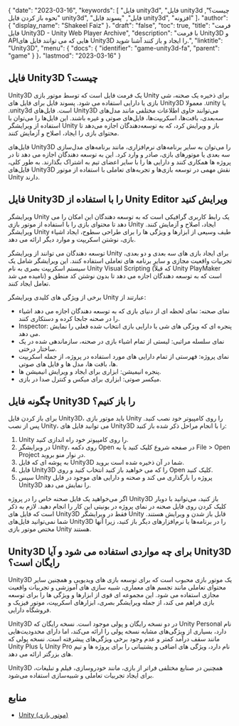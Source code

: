 {
  "date": "2023-03-16",
  "keywords": [
"فایل unity3d",
"فایل unity3d چیست؟",
"نحوه باز کردن فایل unity3d",
"فایل",
"پسوند فایل unity3d",
"افزونه"
]،
  "author": {
    "display_name": "Shakeel Faiz"
}،
  "draft": "false",
  "toc": true,
  "title": "فرمت فایل Unity3D - Unity Web Player Archive",
  "description": "با فرمت Unity3D و APIهایی که می توانند فایل های Unity3D را ایجاد و باز کنند آشنا شوید.",
  "linktitle": "Unity3D",
  "menu": {
    "docs": {
      "identifier": "game-unity3d-fa",
      "parent": "game"
}
}،
  "lastmod": "2023-03-16"
}

## فایل Unity3D چیست؟

Unity3D یک فرمت فایل است که توسط موتور بازی Unity برای ذخیره یک صحنه، شی بازی یا دارایی استفاده می شود. پسوند فایل برای فایل های Unity3D معمولا .unity یا .unity3d است. فایل‌های Unity3D می‌توانند حاوی اطلاعات مختلفی مانند مدل‌های سه‌بعدی، بافت‌ها، اسکریپت‌ها، فایل‌های صوتی و غیره باشند. این فایل‌ها را می‌توان با استفاده از ویرایشگر Unity باز و ویرایش کرد، که به توسعه‌دهندگان اجازه می‌دهد تا محتوای بازی را ایجاد، اصلاح و آزمایش کنند.

فایل‌های Unity3D را می‌توان به سایر برنامه‌های نرم‌افزاری، مانند برنامه‌های مدل‌سازی سه بعدی یا موتورهای بازی، صادر و وارد کرد. این به توسعه دهندگان اجازه می دهد تا در پروژه ها همکاری کنند و دارایی ها را با سایر اعضای تیم به اشتراک بگذارند. به طور کلی، فایل‌های Unity3D نقش مهمی در توسعه بازی‌ها و تجربه‌های تعاملی با استفاده از موتور Unity دارند.

## فایل Unity3D را با استفاده از Unity Editor ویرایش کنید

ویرایشگر Unity یک رابط کاربری گرافیکی است که به توسعه دهندگان این امکان را می دهد تا محتوای بازی را با استفاده از موتور بازی Unity ایجاد، اصلاح و آزمایش کنند. ویرایشگر Unity طیف وسیعی از ابزارها و ویژگی ها را برای طراحی سطوح، ایجاد اشیاء بازی، نوشتن اسکریپت و موارد دیگر ارائه می دهد.

توسعه دهندگان می توانند از ویرایشگر Unity برای ایجاد بازی های سه بعدی و دو بعدی، تجربیات واقعیت مجازی و سایر برنامه های تعاملی استفاده کنند. این ویرایشگر شامل یک سیستم اسکریپت بصری به نام Unity Visual Scripting (که قبلاً Unity PlayMaker نامیده می شد) است که به توسعه دهندگان اجازه می دهد تا بدون نوشتن کد منطق و تعامل ایجاد کنند.

برخی از ویژگی های کلیدی ویرایشگر Unity عبارتند از:

- نمای صحنه: نمای لحظه ای از دنیای بازی که به توسعه دهندگان اجازه می دهد اشیاء را در صحنه جابجا کرده و دستکاری کنند.
- Inspector: پنجره ای که ویژگی های شی یا دارایی بازی انتخاب شده فعلی را نمایش می دهد.
- نمای سلسله مراتبی: لیستی از تمام اشیاء بازی در صحنه، سازماندهی شده در یک ساختار درختی.
- نمای پروژه: فهرستی از تمام دارایی های مورد استفاده در پروژه، از جمله اسکریپت ها، بافت ها، مدل ها و فایل های صوتی.
- پنجره انیمیشن: ابزاری برای ایجاد و ویرایش انیمیشن ها.
- میکسر صوتی: ابزاری برای میکس و کنترل صدا در بازی.

## چگونه فایل Unity3D را باز کنیم؟

برای باز کردن فایل Unity3D، باید موتور بازی Unity را روی کامپیوتر خود نصب کنید. پس از نصب Unity، می توانید فایل های Unity3D را با انجام مراحل ذکر شده باز کنید:

1. Unity را روی کامپیوتر خود راه اندازی کنید.
2. در ویرایشگر Unity، روی دکمه Open در صفحه شروع کلیک کنید یا به File > Open Project در نوار منو بروید.
3. به پوشه ای که فایل Unity3D شما در آن ذخیره شده است بروید.
4. فایل Unity3D را که می خواهید باز کنید انتخاب کنید و روی Open کلیک کنید.
5. سپس Unity پروژه را بارگذاری می کند و صحنه و دارایی های موجود در فایل Unity3D را نمایش می دهد.

اگر می‌خواهید یک فایل صحنه خاص را در پروژه Unity3D باز کنید، می‌توانید با دوبار کلیک کردن روی فایل صحنه در نمای پروژه در یونیتی این کار را انجام دهید. لازم به ذکر است که فایل های Unity3D فقط در ویرایشگر Unity قابل باز شدن و ویرایش هستند. شما نمی‌توانید فایل‌های Unity3D را در برنامه‌ها یا نرم‌افزارهای دیگر باز کنید، زیرا آنها مختص موتور بازی Unity هستند.

## Unity3D برای چه مواردی استفاده می شود و آیا Unity3D رایگان است؟

Unity3D یک موتور بازی محبوب است که برای توسعه بازی های ویدیویی و همچنین سایر محتوای تعاملی مانند تجسم های معماری، شبیه سازی های آموزشی و تجربیات واقعیت مجازی استفاده می شود. این مجموعه ای قوی از ابزارها و ویژگی ها را برای توسعه بازی فراهم می کند، از جمله ویرایشگر بصری، ابزارهای اسکریپت، موتور فیزیک و فروشگاه دارایی.

Unity3D در دو نسخه رایگان و پولی موجود است. نسخه رایگان که Unity Personal نام دارد، بسیاری از ویژگی‌های مشابه نسخه پولی را ارائه می‌کند، اما دارای محدودیت‌هایی مانند سقف درآمد کمتر و عدم وجود برخی ویژگی‌های پیشرفته است. نسخه پولی که Unity Plus یا Unity Pro نام دارد، ویژگی های اضافی و پشتیبانی را برای پروژه ها و تیم های بزرگتر ارائه می دهد.

Unity3D همچنین در صنایع مختلفی فراتر از بازی، مانند خودروسازی، فیلم و تبلیغات، برای ایجاد تجربیات تعاملی و شبیه‌سازی استفاده می‌شود.

## منابع
* [Unity (موتور بازی)](https://en.wikipedia.org/wiki/Unity_(game_engine))


